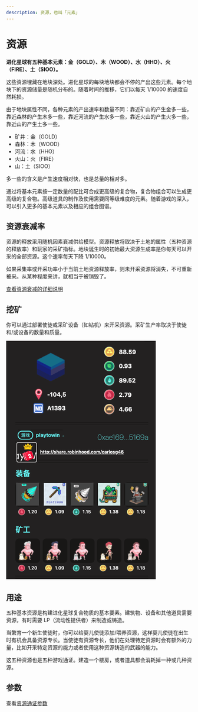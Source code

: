 ```yaml
---
description: 资源，也叫「元素」
---
```


# 资源

**进化星球有五种基本元素：金（GOLD）、木（WOOD）、水（HHO）、火（FIRE）、土（SIOO）。**

这些资源埋藏在地块深处。进化星球的每块地块都会不停的产出这些元素。每个地块下的资源储量是随机分布的。随着时间的推移，它们以每天 1/10000 的速度自然耗损。

由于地块属性不同，各种元素的产出速率和数量不同：靠近矿山的产生金多一些，靠近森林的产生木多一些，靠近河流的产生水多一些，靠近火山的产生火多一些，靠近山的产生土多一些。

* 矿井：金（GOLD）
* 森林：木（WOOD）
* 河流：水（HHO）
* 火山：火（FIRE）
* 山：土（SIOO）

多一些的含义是产生速度相对快，也是总量的相对多。

通过将基本元素按一定数量的配比可合成更高级的复合物，复合物组合可以生成更高级的复合物。高级道具的制作及使用需要同等级难度的元素。随着游戏的深入，可以引入更多的基本元素以及相应的组合图谱。 

## 资源衰减率

资源的释放采用随机因素衰减供给模型。资源释放将取决于土地的属性（五种资源的释放率）和玩家的采矿指标。地块诞生时的初始最大资源生成率是你每天可以开采的全部资源。这个速率每天下降 1/10000。

如果采集率或开采功率小于当前土地资源释放率，则未开采资源将消失，不可重新被采。从某种程度来讲，就相当于被销毁了。

[查看资源衰减的详细说明](attenuation.md)

## 挖矿

你可以通过部署使徒或采矿设备（如钻机）来开采资源。采矿生产率取决于使徒和/或设备的数量和质量。

![Mining with Gears](../../../.gitbook/assets/mining-gear.png)

## 用途


五种基本资源是构建进化星球复合物质的基本要素。建筑物、设备和其他道具需要资源，有时需要 LP（流动性提供者）来制造或铸造。

当繁育一个新生使徒时，你可以给婴儿使徒添加/喂养资源，这样婴儿使徒在出生时有机会具备资源专长。当使徒有资源专长，他们在处理特定资源时会有额外的力量，比如开采特定资源的能力或者使用这种资源铸造的武器的能力。

这五种资源也是五种游戏通证。建造一个楼房，或者道具都会消耗掉一种或几种资源。

## 参数

查看[资源通证参数](../../tokens/resource.md)

